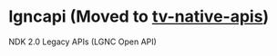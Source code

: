 # lgncapi (Moved to [tv-native-apis](https://github.com/webosbrew/tv-native-apis))
NDK 2.0 Legacy APIs (LGNC Open API)
